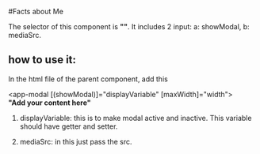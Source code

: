 #Facts about Me

The selector of this component is **"<app-modal-media>"**. It includes 2 input: a: showModal, b: mediaSrc.

## how to use it: 

In the html file of the parent component, add this 

<app-modal [(showModal)]="displayVariable" [maxWidth]="width">
<br>**"Add your content here"** 
<br></app-modal>

1. displayVariable: this is to make modal active and inactive. This variable should have getter and setter.

2. mediaSrc: in this just pass the src.

